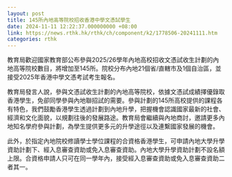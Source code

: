 ```yaml
---
layout: post
title: 145所內地高等院校招收香港中學文憑試學生
date: 2024-11-11 12:22:37.000000000 +08:00
link: https://news.rthk.hk/rthk/ch/component/k2/1778506-20241111.htm
categories: rthk
---
```


教育局歡迎國家教育部公布參與2025/26學年內地高校招收文憑試收生計劃的內地高等院校數目，將增加至145所。院校分布內地21個省/直轄市及1個自治區，並接受2025年香港中學文憑考試考生報名。

教育局發言人說，參與文憑試收生計劃的內地高等院校，依據文憑試成績擇優錄取香港學生，免卻同學參與內地聯招試的需要。參與計劃的145所高校提供的課程各有特色，我們鼓勵香港學生透過計劃到內地升學，把握機會認識國家最新的社會、經濟和文化面貌，以規劃往後的發展路途。教育局會繼續與內地商討，邀請更多內地知名學府參與計劃，為學生提供更多元的升學途徑以及連繫國家發展的機會。

此外，於指定內地院校修讀學士學位課程的合資格香港學生，可申請內地大學升學資助計劃下、經入息審查資助或免入息審查資助。內地大學升學資助計劃不設名額上限。合資格申請人只可在同一學年內，接受經入息審查資助或免入息審查資助二者其一。
